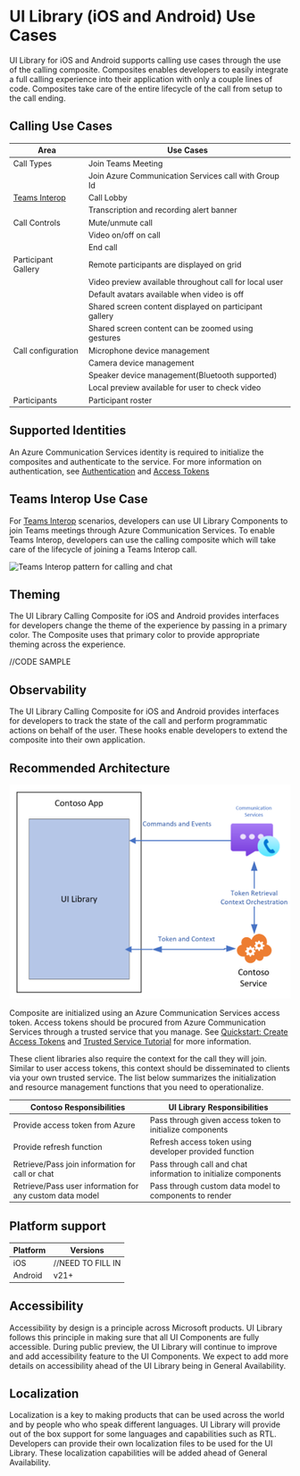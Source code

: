# UI Library (iOS and Android) Use Cases

UI Library for iOS and Android supports calling use cases through the use of the calling composite.
Composites enables developers to easily integrate a full calling experience into their application with only a couple lines of code.
Composites take care of the entire lifecycle of the call from setup to the call ending.

## Calling Use Cases

| Area                                                                                            | Use Cases                                              |
| ----------------------------------------------------------------------------------------------- | ------------------------------------------------------ |
| Call Types                                                                                      | Join Teams Meeting                                     |
|                                                                                                 | Join Azure Communication Services call with Group Id   |
| [Teams Interop](https://docs.microsoft.com/azure/communication-services/concepts/teams-interop) | Call Lobby                                             |
|                                                                                                 | Transcription and recording alert banner               |
| Call Controls                                                                                   | Mute/unmute call                                       |
|                                                                                                 | Video on/off on call                                   |
|                                                                                                 | End call                                               |
| Participant Gallery                                                                             | Remote participants are displayed on grid              |
|                                                                                                 | Video preview available throughout call for local user |
|                                                                                                 | Default avatars available when video is off            |
|                                                                                                 | Shared screen content displayed on participant gallery |
|                                                                                                 | Shared screen content can be zoomed using gestures     |
| Call configuration                                                                              | Microphone device management                           |
|                                                                                                 | Camera device management                               |
|                                                                                                 | Speaker device management(Bluetooth supported)         |
|                                                                                                 | Local preview available for user to check video        |
| Participants                                                                                    | Participant roster                                     |

## Supported Identities

An Azure Communication Services identity is required to initialize the composites and authenticate to the service.
For more information on authentication, see [Authentication](https://docs.microsoft.com/azure/communication-services/concepts/authentication) and [Access Tokens](https://docs.microsoft.com/azure/communication-services/quickstarts/access-tokens?pivots=programming-language-javascript)

## Teams Interop Use Case

For [Teams Interop](https://docs.microsoft.com/azure/communication-services/concepts/teams-interop) scenarios, developers can use UI Library Components to join Teams meetings through Azure Communication Services.
To enable Teams Interop, developers can use the calling composite which will take care of the lifecycle of joining a Teams Interop call.

![Teams Interop pattern for calling and chat](../Documentation/media/TeamsInteropDiagram.png)

## Theming

The UI Library Calling Composite for iOS and Android provides interfaces for developers change the theme of the experience by passing in a primary color. The Composite uses that primary color to provide appropriate theming across the experience.

//CODE SAMPLE

## Observability

The UI Library Calling Composite for iOS and Android provides interfaces for developers to track the state of the call and perform programmatic actions on behalf of the user. These hooks enable developers to extend the composite into their own application.

## Recommended Architecture

![UI Library recommended architecture with client-server architecture](media/ui-library-architecture.png)

Composite are initialized using an Azure Communication Services access token. Access tokens should be procured from Azure Communication Services through a
trusted service that you manage. See [Quickstart: Create Access Tokens](https://docs.microsoft.com/azure/communication-services/quickstarts/access-tokens?pivots=programming-language-javascript) and [Trusted Service Tutorial](https://docs.microsoft.com/azure/communication-services/tutorials/trusted-service-tutorial) for more information.

These client libraries also require the context for the call they will join. Similar to user access tokens, this context should be disseminated to clients via your own trusted service. The list below summarizes the initialization and resource management functions that you need to operationalize.

| Contoso Responsibilities                                 | UI Library Responsibilities                                     |
| -------------------------------------------------------- | --------------------------------------------------------------- |
| Provide access token from Azure                          | Pass through given access token to initialize components        |
| Provide refresh function                                 | Refresh access token using developer provided function          |
| Retrieve/Pass join information for call or chat          | Pass through call and chat information to initialize components |
| Retrieve/Pass user information for any custom data model | Pass through custom data model to components to render          |

## Platform support

|Platform | Versions|
|---------|---------|
| iOS     | //NEED TO FILL IN |
| Android | v21+    |

## Accessibility

Accessibility by design is a principle across Microsoft products.
UI Library follows this principle in making sure that all UI Components are fully accessible.
During public preview, the UI Library will continue to improve and add accessibility feature to the UI Components.
We expect to add more details on accessibility ahead of the UI Library being in General Availability.

## Localization

Localization is a key to making products that can be used across the world and by people who who speak different languages.
UI Library will provide out of the box support for some languages and capabilities such as RTL.
Developers can provide their own localization files to be used for the UI Library.
These localization capabilities will be added ahead of General Availability.
